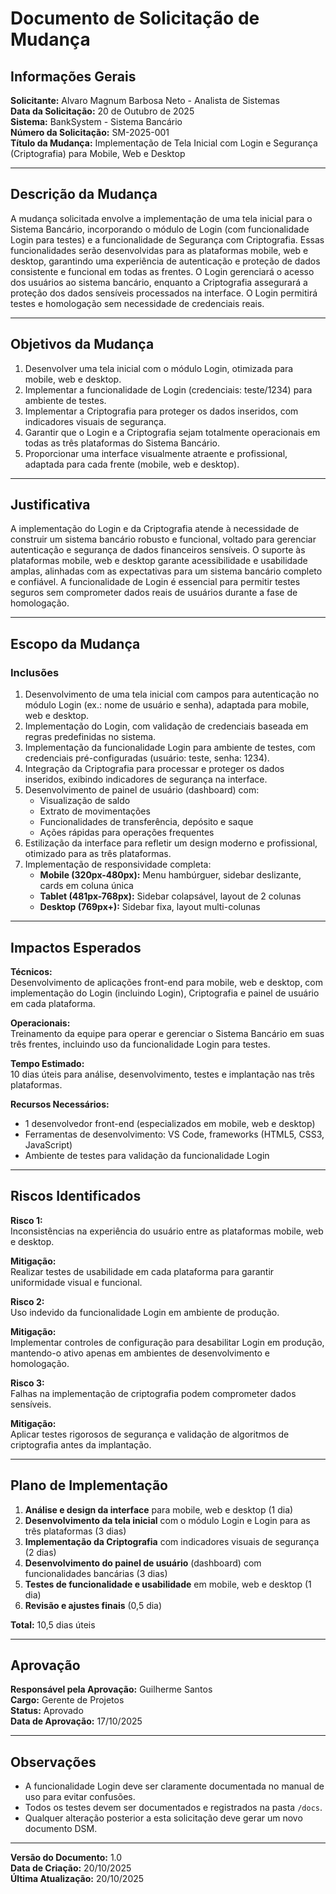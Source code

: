 # Documento de Solicitação de Mudança

## Informações Gerais

**Solicitante:** Alvaro Magnum Barbosa Neto - Analista de Sistemas  
**Data da Solicitação:** 20 de Outubro de 2025  
**Sistema:** BankSystem - Sistema Bancário  
**Número da Solicitação:** SM-2025-001  
**Título da Mudança:** Implementação de Tela Inicial com Login e Segurança (Criptografia) para Mobile, Web e Desktop

---

## Descrição da Mudança

A mudança solicitada envolve a implementação de uma tela inicial para o Sistema Bancário, incorporando o módulo de Login (com funcionalidade Login para testes) e a funcionalidade de Segurança com Criptografia. Essas funcionalidades serão desenvolvidas para as plataformas mobile, web e desktop, garantindo uma experiência de autenticação e proteção de dados consistente e funcional em todas as frentes. O Login gerenciará o acesso dos usuários ao sistema bancário, enquanto a Criptografia assegurará a proteção dos dados sensíveis processados na interface. O Login permitirá testes e homologação sem necessidade de credenciais reais.

---

## Objetivos da Mudança

1. Desenvolver uma tela inicial com o módulo Login, otimizada para mobile, web e desktop.
2. Implementar a funcionalidade de Login (credenciais: teste/1234) para ambiente de testes.
3. Implementar a Criptografia para proteger os dados inseridos, com indicadores visuais de segurança.
4. Garantir que o Login e a Criptografia sejam totalmente operacionais em todas as três plataformas do Sistema Bancário.
5. Proporcionar uma interface visualmente atraente e profissional, adaptada para cada frente (mobile, web e desktop).

---

## Justificativa

A implementação do Login e da Criptografia atende à necessidade de construir um sistema bancário robusto e funcional, voltado para gerenciar autenticação e segurança de dados financeiros sensíveis. O suporte às plataformas mobile, web e desktop garante acessibilidade e usabilidade amplas, alinhadas com as expectativas para um sistema bancário completo e confiável. A funcionalidade de Login é essencial para permitir testes seguros sem comprometer dados reais de usuários durante a fase de homologação.

---

## Escopo da Mudança

### Inclusões

1. Desenvolvimento de uma tela inicial com campos para autenticação no módulo Login (ex.: nome de usuário e senha), adaptada para mobile, web e desktop.
2. Implementação do Login, com validação de credenciais baseada em regras predefinidas no sistema.
3. Implementação da funcionalidade Login para ambiente de testes, com credenciais pré-configuradas (usuário: teste, senha: 1234).
4. Integração da Criptografia para processar e proteger os dados inseridos, exibindo indicadores de segurança na interface.
5. Desenvolvimento de painel de usuário (dashboard) com:
   - Visualização de saldo
   - Extrato de movimentações
   - Funcionalidades de transferência, depósito e saque
   - Ações rápidas para operações frequentes
6. Estilização da interface para refletir um design moderno e profissional, otimizado para as três plataformas.
7. Implementação de responsividade completa:
   - **Mobile (320px-480px):** Menu hambúrguer, sidebar deslizante, cards em coluna única
   - **Tablet (481px-768px):** Sidebar colapsável, layout de 2 colunas
   - **Desktop (769px+):** Sidebar fixa, layout multi-colunas

---

## Impactos Esperados

**Técnicos:**  
Desenvolvimento de aplicações front-end para mobile, web e desktop, com implementação do Login (incluindo Login), Criptografia e painel de usuário em cada plataforma.

**Operacionais:**  
Treinamento da equipe para operar e gerenciar o Sistema Bancário em suas três frentes, incluindo uso da funcionalidade Login para testes.

**Tempo Estimado:**  
10 dias úteis para análise, desenvolvimento, testes e implantação nas três plataformas.

**Recursos Necessários:**  
- 1 desenvolvedor front-end (especializados em mobile, web e desktop)
- Ferramentas de desenvolvimento: VS Code, frameworks (HTML5, CSS3, JavaScript)
- Ambiente de testes para validação da funcionalidade Login

---

## Riscos Identificados

**Risco 1:**  
Inconsistências na experiência do usuário entre as plataformas mobile, web e desktop.

**Mitigação:**  
Realizar testes de usabilidade em cada plataforma para garantir uniformidade visual e funcional.

**Risco 2:**  
Uso indevido da funcionalidade Login em ambiente de produção.

**Mitigação:**  
Implementar controles de configuração para desabilitar Login em produção, mantendo-o ativo apenas em ambientes de desenvolvimento e homologação.

**Risco 3:**  
Falhas na implementação de criptografia podem comprometer dados sensíveis.

**Mitigação:**  
Aplicar testes rigorosos de segurança e validação de algoritmos de criptografia antes da implantação.

---

## Plano de Implementação

1. **Análise e design da interface** para mobile, web e desktop (1 dia)
2. **Desenvolvimento da tela inicial** com o módulo Login e Login para as três plataformas (3 dias)
3. **Implementação da Criptografia** com indicadores visuais de segurança (2 dias)
4. **Desenvolvimento do painel de usuário** (dashboard) com funcionalidades bancárias (3 dias)
5. **Testes de funcionalidade e usabilidade** em mobile, web e desktop (1 dia)
6. **Revisão e ajustes finais** (0,5 dia)

**Total:** 10,5 dias úteis

---

## Aprovação

**Responsável pela Aprovação:** Guilherme Santos  
**Cargo:** Gerente de Projetos  
**Status:** Aprovado  
**Data de Aprovação:** 17/10/2025  
 
---

## Observações

- A funcionalidade Login deve ser claramente documentada no manual de uso para evitar confusões.
- Todos os testes devem ser documentados e registrados na pasta `/docs`.
- Qualquer alteração posterior a esta solicitação deve gerar um novo documento DSM.

---

**Versão do Documento:** 1.0  
**Data de Criação:** 20/10/2025  
**Última Atualização:** 20/10/2025
